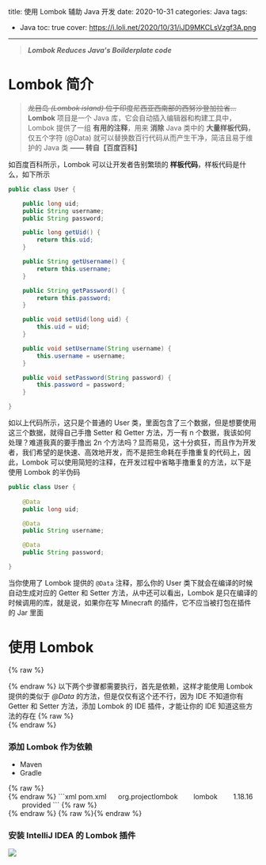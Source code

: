 title: 使用 Lombok 辅助 Java 开发
date: 2020-10-31
categories: Java
tags:
  - Java
toc: true
cover: https://i.loli.net/2020/10/31/iJD9MKCLsVzgf3A.png
<!-- thumbnail: https://i.loli.net/2020/10/31/iJD9MKCLsVzgf3A.png -->
---

> ***Lombok Reduces Java's Boilderplate code***

<!--more-->

# Lombok 简介

> ~~龙目岛 *(Lombok island)* 位于印度尼西亚西南部的西努沙登加拉省...~~ **Lombok** 项目是一个 Java 库，它会自动插入编辑器和构建工具中，Lombok 提供了一组 **有用的注释**，用来 **消除** Java 类中的 **大量样板代码**，仅五个字符 (@Data) 就可以替换数百行代码从而产生干净，简洁且易于维护的 Java 类 **—— 转自【百度百科】**

如百度百科所示，Lombok 可以让开发者告别繁琐的 **样板代码**，样板代码是什么，如下所示

```java User.java (未使用 Lombok) >folded
public class User {

    public long uid;
    public String username;
    public String password;

    public long getUid() {
        return this.uid;
    }

    public String getUsername() {
        return this.username;
    }

    public String getPassword() {
        return this.password;
    }

    public void setUid(long uid) {
        this.uid = uid;
    }

    public void setUsername(String username) {
        this.username = username;
    }

    public void setPassword(String password) {
        this.password = password;
    }

}
```

如以上代码所示，这只是个普通的 User 类，里面包含了三个数据，但是想要使用这三个数据，就得自己手撸 Setter 和 Getter 方法，万一有 n 个数据，我该如何处理？难道我真的要手撸出 2n 个方法吗？显而易见，这十分疯狂，而且作为开发者，我们希望的是快速、高效地开发，而不是把生命耗在手撸重复的代码上，因此，Lombok 可以使用简短的注释，在开发过程中省略手撸重复的方法，以下是使用 Lombok 的半伪码

```java User.java (使用 Lombok)
public class User {
    
    @Data
    public long uid;

    @Data
    public String username;

    @Data
    public String password;

}
```

当你使用了 Lombok 提供的 `@Data` 注释，那么你的 User 类下就会在编译的时候自动生成对应的 Getter 和 Setter 方法，从中还可以看出，Lombok 是只在编译的时候调用的库，就是说，如果你在写 Minecraft 的插件，它不应当被打包在插件的 Jar 里面

# 使用 Lombok

{% raw %}<div class="notification is-danger">{% endraw %}
以下两个步骤都需要执行，首先是依赖，这样才能使用 Lombok 提供的类似于 *@Data* 的方法，但是仅仅有这个还不行，因为 IDE 不知道你有 Getter 和 Setter 方法，添加 Lombok 的 IDE 插件，才能让你的 IDE 知道这些方法的存在
{% raw %}</div>{% endraw %}

### 添加 Lombok 作为依赖

<div class="tabs is-toggle"><ul>
<li class="is-active"><a onclick="onTabClick(event)">
<span class="icon is-small"><i class="fas fa-feather-alt" aria-hidden="true"></i></span>
<span>Maven</span>
</a></li>
<li><a onclick="onTabClick(event)">
<span class="icon is-small"><i class="fab fa-google-drive" aria-hidden="true"></i></span>
<span>Gradle</span>
</a></li>
</ul></div>
{% raw %}<div id="Maven" class="tab-content" style="display: block;">{% endraw %}
```xml pom.xml
<dependencies>
    <dependency>
        <groupId>org.projectlombok</groupId>
        <artifactId>lombok</artifactId>
        <version>1.18.16</version>
        <scope>provided</scope>
    </dependency>
</dependencies>
```
{% raw %}</div>{% endraw %}
{% raw %}<div id="Gradle" class="tab-content">{% endraw %}
```gradle build.gradle
dependencies {
	compileOnly 'org.projectlombok:lombok:1.18.16'
	annotationProcessor 'org.projectlombok:lombok:1.18.16'
	testCompileOnly 'org.projectlombok:lombok:1.18.16'
	testAnnotationProcessor 'org.projectlombok:lombok:1.18.16'
}
```
{% raw %}</div>{% endraw %}

<style type="text/css">
.content .tabs ul { margin: 0; }
.tab-content { display: none; }
</style>

<script>
function onTabClick (event) {
    var tabTitle = $(event.currentTarget).children('span:last-child').text();
    $('.article .content .tab-content').css('display', 'none');
    $('.article .content .tabs li').removeClass('is-active');
    $('#' + tabTitle).css('display', 'block');
    $(event.currentTarget).parent().addClass('is-active');
}
</script>

### 安装 IntelliJ IDEA 的 Lombok 插件

![](https://i.loli.net/2020/10/31/47ULRmzwQgY3JPi.png)